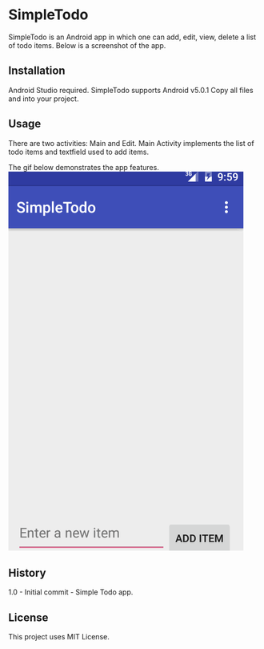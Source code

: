 # SimpleTodo

SimpleTodo is an Android app in which one can add, edit, view, delete a list of todo items. Below is a screenshot of the app.

## Installation
Android Studio required. SimpleTodo supports Android v5.0.1
Copy all files and into your project.

## Usage
There are two activities: Main and Edit. Main Activity implements the list of todo items and textfield used to add items. 

The gif below demonstrates the app features.  
![Alt Text](https://github.com/opmaominc/Simple-To-Do/blob/master/app/src/main/res/gifdemo/SimpleTodo.gif)

## History
1.0 - Initial commit - Simple Todo app.

## License
This project uses MIT License.
